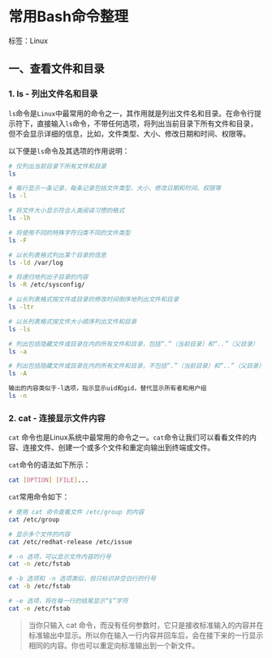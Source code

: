 # 常用Bash命令整理

标签：Linux

## 一、查看文件和目录

### 1. ls - 列出文件名和目录

`ls`命令是`Linux`中最常用的命令之一，其作用就是列出文件名和目录。在命令行提示符下，直接输入`ls`命令，不带任何选项，将列出当前目录下所有文件和目录，但不会显示详细的信息，比如，文件类型、大小、修改日期和时间、权限等。

以下便是`ls`命令及其选项的作用说明：

```bash
# 仅列出当前目录下所有文件和目录
ls

# 每行显示一条记录，每条记录包括文件类型、大小、修改日期和时间、权限等
ls -l

# 将文件大小显示符合人类阅读习惯的格式
ls -lh

# 将使用不同的特殊字符归类不同的文件类型
ls -F

# 以长列表格式列出某个目录的信息
ls -ld /var/log

# 将递归地列出子目录的内容
ls -R /etc/sysconfig/

# 以长列表格式按文件或目录的修改时间倒序地列出文件和目录
ls -ltr

# 以长列表格式按文件大小顺序列出文件和目录
ls -ls

# 列出包括隐藏文件或目录在内的所有文件和目录，包括“.”（当前目录）和“..”（父目录）
ls -a

# 列出包括隐藏文件或目录在内的所有文件和目录，不包括“.”（当前目录）和“..”（父目录）
ls -A

输出的内容类似于-l选项，指示显示uid和gid，替代显示所有者和用户组
ls -n
```

### 2. cat - 连接显示文件内容

`cat` 命令也是Linux系统中最常用的命令之一。`cat`命令让我们可以看看文件的内容、连接文件、创建一个或多个文件和重定向输出到终端或文件。

`cat`命令的语法如下所示：

```bash
cat [OPTION] [FILE]...
```

`cat`常用命令如下：

```bash
# 使用 cat 命令查看文件 /etc/group 的内容
cat /etc/group

# 显示多个文件的内容
cat /etc/redhat-release /etc/issue

# -n 选项，可以显示文件内容的行号
cat -n /etc/fstab

# -b 选项和 -n 选项类似，但只标识非空白行的行号
cat -b /etc/fstab

# -e 选项，将在每一行的结尾显示“$”字符
cat -e /etc/fstab
```

> 当你只输入 cat 命令，而没有任何参数时，它只是接收标准输入的内容并在标准输出中显示。所以你在输入一行内容并回车后，会在接下来的一行显示相同的内容。你也可以重定向标准输出到一个新文件。

